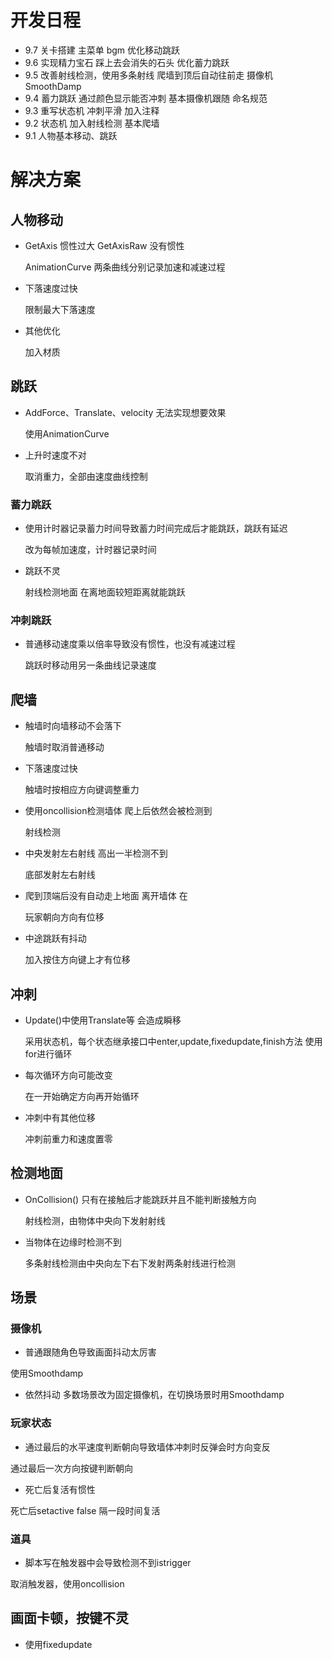 # 开发日程
- 9.7 关卡搭建 主菜单 bgm 优化移动跳跃
- 9.6 实现精力宝石 踩上去会消失的石头 优化蓄力跳跃
- 9.5 改善射线检测，使用多条射线 爬墙到顶后自动往前走 摄像机SmoothDamp
- 9.4 蓄力跳跃 通过颜色显示能否冲刺 基本摄像机跟随 命名规范
- 9.3 重写状态机 冲刺平滑 加入注释
- 9.2 状态机 加入射线检测 基本爬墙
- 9.1 人物基本移动、跳跃


# 解决方案

## 人物移动
- GetAxis 惯性过大 GetAxisRaw 没有惯性

  AnimationCurve  两条曲线分别记录加速和减速过程

- 下落速度过快 
  
  限制最大下落速度

- 其他优化
  
  加入材质


## 跳跃
- AddForce、Translate、velocity 无法实现想要效果
        
  使用AnimationCurve
- 上升时速度不对
        
  取消重力，全部由速度曲线控制
          
### 蓄力跳跃
- 使用计时器记录蓄力时间导致蓄力时间完成后才能跳跃，跳跃有延迟
          
  改为每帧加速度，计时器记录时间
- 跳跃不灵
          
  射线检测地面 在离地面较短距离就能跳跃

### 冲刺跳跃
- 普通移动速度乘以倍率导致没有惯性，也没有减速过程
          
  跳跃时移动用另一条曲线记录速度


## 爬墙
- 触墙时向墙移动不会落下  
          
  触墙时取消普通移动
- 下落速度过快 
          
  触墙时按相应方向键调整重力
- 使用oncollision检测墙体 爬上后依然会被检测到 
          
  射线检测 
- 中央发射左右射线 高出一半检测不到 
          
  底部发射左右射线
- 爬到顶端后没有自动走上地面 离开墙体 在
          
  玩家朝向方向有位移
- 中途跳跃有抖动 
          
  加入按住方向键上才有位移


## 冲刺
- Update()中使用Translate等 会造成瞬移
          
  采用状态机，每个状态继承接口中enter,update,fixedupdate,finish方法 使用for进行循环 
- 每次循环方向可能改变 
          
  在一开始确定方向再开始循环
- 冲刺中有其他位移  
          
  冲刺前重力和速度置零


## 检测地面
- OnCollision() 只有在接触后才能跳跃并且不能判断接触方向
          
  射线检测，由物体中央向下发射射线   
- 当物体在边缘时检测不到
          
  多条射线检测由中央向左下右下发射两条射线进行检测


## 场景

### 摄像机
- 普通跟随角色导致画面抖动太厉害 
          
使用Smoothdamp 
- 依然抖动 
多数场景改为固定摄像机，在切换场景时用Smoothdamp

### 玩家状态
- 通过最后的水平速度判断朝向导致墙体冲刺时反弹会时方向变反 
          
通过最后一次方向按键判断朝向
- 死亡后复活有惯性  
          
死亡后setactive false 隔一段时间复活

### 道具
- 脚本写在触发器中会导致检测不到istrigger
          
取消触发器，使用oncollision


## 画面卡顿，按键不灵
- 使用fixedupdate